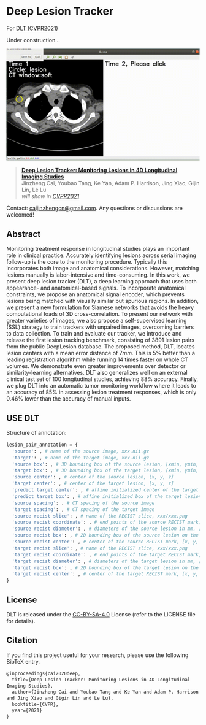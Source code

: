 # Deep Lesion Tracker

For [DLT (CVPR2021)](https://arxiv.org/abs/2012.04872)  

Under construction...

![Demo](./demo.gif) 
> [**Deep Lesion Tracker: Monitoring Lesions in 4D Longitudinal Imaging Studies**](https://arxiv.org/abs/2012.04872)  
> Jinzheng Cai, Youbao Tang, Ke Yan, Adam P. Harrison, Jing Xiao, Gijin Lin, Le Lu  
> *will show in [CVPR2021](http://cvpr2021.thecvf.com/)*  

Contact: [caijinzhengcn@gmail.com](mailto:caijinzhengcn@gmail.com). Any questions or discussions are welcomed! 


## Abstract  

Monitoring treatment response in longitudinal studies plays an important role in clinical practice. Accurately identifying lesions across serial imaging follow-up is the core to the monitoring procedure. Typically this incorporates both image and anatomical considerations. However, matching lesions manually is labor-intensive and time-consuming. In this work, we present deep lesion tracker (DLT), a deep learning approach that uses both appearance- and anatomical-based signals. To incorporate anatomical constraints, we propose an anatomical signal encoder, which prevents lesions being matched with visually similar but spurious regions. In addition, we present a new formulation for Siamese networks that avoids the heavy computational loads of 3D cross-correlation. To present our network with greater varieties of images, we also propose a self-supervised learning (SSL) strategy to train trackers with unpaired images, overcoming barriers to data collection. To train and evaluate our tracker, we introduce and release the first lesion tracking benchmark, consisting of $3891$ lesion pairs from the public DeepLesion database. The proposed method, DLT, locates lesion centers with a mean error distance of 7$mm$. This is 5\% better than a leading registration algorithm while running $14$ times faster on whole CT volumes. We demonstrate even greater improvements over detector or similarity-learning alternatives. DLT also generalizes well on an external clinical test set of $100$ longitudinal studies, achieving 88\% accuracy. Finally, we plug DLT into an automatic tumor monitoring workflow where it leads to an accuracy of 85\% in assessing lesion treatment responses, which is only 0.46\% lower than the accuracy of manual inputs.  

## USE DLT

Structure of annotation:
``` python 
lesion_pair_annotation = {
  'source': , # name of the source image, xxx.nii.gz 
  'target': , # name of the target image, xxx.nii.gz 
  'source box': , # 3D bounding box of the source lesion, [xmin, ymin, zmin, width, height, depth] 
  'target box': , # 3D bounding box of the target lesion, [xmin, ymin, zmin, width, height, depth] 
  'source center': , # center of the source lesion, [x, y, z] 
  'target center': , # center of the target lesion, [x, y, z] 
  'predict target center': , # affine initialized center of the target lesion, [x, y, z] 
  'predict target box': , # affine initialized box of the target lesion, [xmin, ymin, zmin, width, height, depth] 
  'source spacing': , # CT spacing of the source image 
  'target spacing': , # CT spacing of the target image 
  'source recist slice': , # name of the RECIST slice, xxx/xxx.png 
  'source recist coordinate': , # end points of the source RECIST mark, [p1x, p1y, p2x, p2y, p3x, p3y, p4x, p4y] 
  'source recist diameter': , # diameters of the source lesion in mm, [long axis, short axis] 
  'source recist box': , # 2D bounding box of the source lesion on the RECIST slice, [xmin, ymin, width, height] 
  'source recist center': , # center of the source RECIST mark, [x, y, z], same as 'source center'
  'target recist slice': , # name of the RECIST slice, xxx/xxx.png 
  'target recist coordinate': , # end points of the target RECIST mark, [p1x, p1y, p2x, p2y, p3x, p3y, p4x, p4y] 
  'target recist diameter': , # diameters of the target lesion in mm, [long axis, short axis] 
  'target recist box': , # 2D bounding box of the target lesion on the RECIST slice, [xmin, ymin, width, height] 
  'target recist center': , # center of the target RECIST mark, [x, y, z], same as 'target center'
}
```


## License  

DLT is released under the [CC-BY-SA-4.0](https://choosealicense.com/licenses/cc-by-sa-4.0/#) License (refer to the LICENSE file for details).


## Citation

If you find this project useful for your research, please use the following BibTeX entry.

    @inproceedings{cai2020deep,
      title={Deep Lesion Tracker: Monitoring Lesions in 4D Longitudinal Imaging Studies}, 
      author={Jinzheng Cai and Youbao Tang and Ke Yan and Adam P. Harrison and Jing Xiao and Gigin Lin and Le Lu},
      booktitle={CVPR}, 
      year={2021}
    }